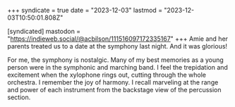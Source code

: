 +++
syndicate = true
date = "2023-12-03"
lastmod = "2023-12-03T10:50:01.808Z"

[syndicated]
mastodon = "https://indieweb.social/@acbilson/111516097172335167"
+++
Amie and her parents treated us to a date at the symphony last night. And it was glorious!

For me, the symphony is nostalgic. Many of my best memories as a young person were in the symphonic and marching band. I feel the trepidation and excitement when the xylophone rings out, cutting through the whole orchestra. I remember the joy of harmony. I recall marveling at the range and power of each instrument from the backstage view of the percussion section.